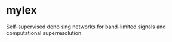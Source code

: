 mylex
===

Self-supervised denoising networks for band-limited signals and computational superresolution.
